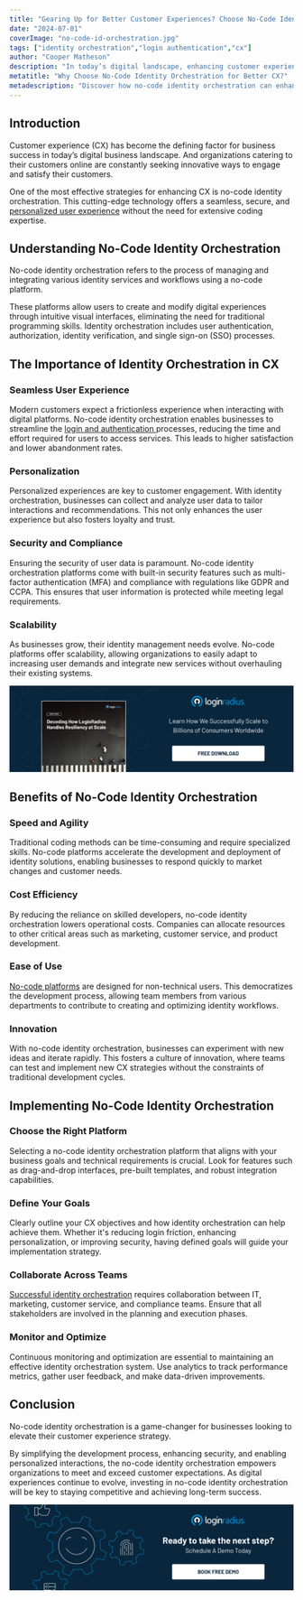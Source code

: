 ```yaml
---
title: "Gearing Up for Better Customer Experiences? Choose No-Code Identity Orchestration"
date: "2024-07-01"
coverImage: "no-code-id-orchestration.jpg"
tags: ["identity orchestration","login authentication","cx"]
author: "Cooper Matheson"
description: "In today’s digital landscape, enhancing customer experience is crucial for business success. No-code identity orchestration offers a powerful solution to streamline user authentication, improve security, and personalize interactions without extensive coding. Discover how this technology can transform your CX strategy, offering speed, cost-efficiency, and innovation. Read on to explore its benefits and implementation tips."
metatitle: "Why Choose No-Code Identity Orchestration for Better CX?"
metadescription: "Discover how no-code identity orchestration can enhance your customer experience strategy by providing seamless, secure, and personalized user interactions."
---
```

## Introduction

Customer experience (CX) has become the defining factor for business success in today’s digital business landscape. And organizations catering to their customers online are constantly seeking innovative ways to engage and satisfy their customers. 

One of the most effective strategies for enhancing CX is no-code identity orchestration. This cutting-edge technology offers a seamless, secure, and [personalized user experience](https://www.loginradius.com/customer-experience-solutions/) without the need for extensive coding expertise.

## Understanding No-Code Identity Orchestration

No-code identity orchestration refers to the process of managing and integrating various identity services and workflows using a no-code platform. 

These platforms allow users to create and modify digital experiences through intuitive visual interfaces, eliminating the need for traditional programming skills. Identity orchestration includes user authentication, authorization, identity verification, and single sign-on (SSO) processes.

## The Importance of Identity Orchestration in CX

### Seamless User Experience

Modern customers expect a frictionless experience when interacting with digital platforms. No-code identity orchestration enables businesses to streamline the [login and authentication ](https://www.loginradius.com/authentication/)processes, reducing the time and effort required for users to access services. This leads to higher satisfaction and lower abandonment rates.

### Personalization

Personalized experiences are key to customer engagement. With identity orchestration, businesses can collect and analyze user data to tailor interactions and recommendations. This not only enhances the user experience but also fosters loyalty and trust.

### Security and Compliance

Ensuring the security of user data is paramount. No-code identity orchestration platforms come with built-in security features such as multi-factor authentication (MFA) and compliance with regulations like GDPR and CCPA. This ensures that user information is protected while meeting legal requirements.

### Scalability

As businesses grow, their identity management needs evolve. No-code platforms offer scalability, allowing organizations to easily adapt to increasing user demands and integrate new services without overhauling their existing systems.

[![WP-resiliency](WP-resiliency.png)](https://www.loginradius.com/resource/whitepaper/handling-resiliency-scale/)

## Benefits of No-Code Identity Orchestration

### Speed and Agility

Traditional coding methods can be time-consuming and require specialized skills. No-code platforms accelerate the development and deployment of identity solutions, enabling businesses to respond quickly to market changes and customer needs.

### Cost Efficiency

By reducing the reliance on skilled developers, no-code identity orchestration lowers operational costs. Companies can allocate resources to other critical areas such as marketing, customer service, and product development.

### Ease of Use

[No-code platforms](https://www.loginradius.com/blog/identity/authenticating-in-the-age-of-no-code-technology/) are designed for non-technical users. This democratizes the development process, allowing team members from various departments to contribute to creating and optimizing identity workflows.

### Innovation

With no-code identity orchestration, businesses can experiment with new ideas and iterate rapidly. This fosters a culture of innovation, where teams can test and implement new CX strategies without the constraints of traditional development cycles.

## Implementing No-Code Identity Orchestration

### Choose the Right Platform

Selecting a no-code identity orchestration platform that aligns with your business goals and technical requirements is crucial. Look for features such as drag-and-drop interfaces, pre-built templates, and robust integration capabilities.

### Define Your Goals

Clearly outline your CX objectives and how identity orchestration can help achieve them. Whether it's reducing login friction, enhancing personalization, or improving security, having defined goals will guide your implementation strategy.

### Collaborate Across Teams

[Successful identity orchestration](https://www.loginradius.com/blog/growth/striking-balance-with-identity-orchestration/) requires collaboration between IT, marketing, customer service, and compliance teams. Ensure that all stakeholders are involved in the planning and execution phases.

### Monitor and Optimize

Continuous monitoring and optimization are essential to maintaining an effective identity orchestration system. Use analytics to track performance metrics, gather user feedback, and make data-driven improvements.

## Conclusion

No-code identity orchestration is a game-changer for businesses looking to elevate their customer experience strategy. 

By simplifying the development process, enhancing security, and enabling personalized interactions, the no-code identity orchestration empowers organizations to meet and exceed customer expectations. As digital experiences continue to evolve, investing in no-code identity orchestration will be key to staying competitive and achieving long-term success.

[![book-a-free-demo-loginradius](../../assets/book-a-demo-loginradius.png)](https://www.loginradius.com/book-a-demo/)